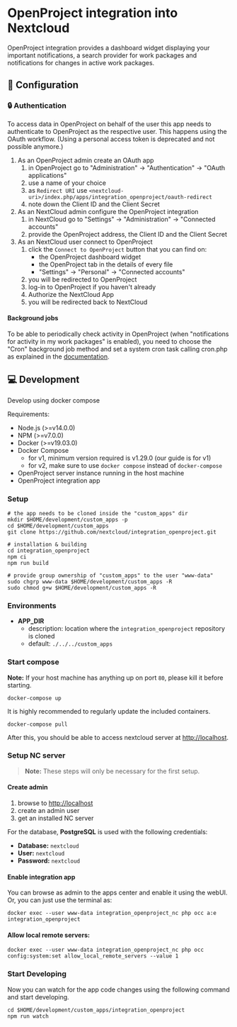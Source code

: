 # OpenProject integration into Nextcloud

OpenProject integration provides a dashboard widget displaying your important notifications,
a search provider for work packages and notifications for changes in active work packages.

## :wrench: Configuration

### :lock: Authentication

To access data in OpenProject on behalf of the user this app needs to authenticate to OpenProject as the respective user. This happens using the OAuth workflow. (Using a personal access token is deprecated and not possible anymore.)

1. As an OpenProject admin create an OAuth app
	1. in OpenProject go to "Administration" -> "Authentication" -> "OAuth applications"
	2. use a name of your choice
	3. as `Redirect URI` use `<nextcloud-uri>/index.php/apps/integration_openproject/oauth-redirect`
	4. note down the Client ID and the Client Secret
2. As an NextCloud admin configure the OpenProject integration
	1. in NextCloud go to "Settings" -> "Administration" -> "Connected accounts"
	2. provide the OpenProject address, the Client ID and the Client Secret
3. As an NextCloud user connect to OpenProject
    1. click the `Connect to OpenProject` button that you can find on:
       - the OpenProject dashboard widget
       - the OpenProject tab in the details of every file
       - "Settings" -> "Personal" -> "Connected accounts"
    2. you will be redirected to OpenProject
    3. log-in to OpenProject if you haven't already
    4. Authorize the NextCloud App
    5. you will be redirected back to NextCloud

#### Background jobs

To be able to periodically check activity in OpenProject (when "notifications for activity in my work packages" is enabled), you need to choose the "Cron" background job method and set a system cron task calling cron.php as explained in the [documentation](https://docs.nextcloud.com/server/latest/admin_manual/configuration_server/background_jobs_configuration.html#cron).

## :computer: Development
Develop using docker compose

Requirements:
- Node.js (>=v14.0.0)
- NPM (>=v7.0.0)
- Docker (>=v19.03.0)
- Docker Compose
  - for v1, minimum version required is v1.29.0 (our guide is for v1)
  - for v2, make sure to use `docker compose` instead of `docker-compose`
- OpenProject server instance running in the host machine
- OpenProject integration app

### Setup
```shell
# the app needs to be cloned inside the "custom_apps" dir
mkdir $HOME/development/custom_apps -p
cd $HOME/development/custom_apps
git clone https://github.com/nextcloud/integration_openproject.git

# installation & building
cd integration_openproject
npm ci
npm run build

# provide group ownership of "custom_apps" to the user "www-data"
sudo chgrp www-data $HOME/development/custom_apps -R
sudo chmod g+w $HOME/development/custom_apps -R
```

### Environments
- **APP_DIR**
  - description: location where the `integration_openproject` repository is cloned 
  - default: `./../../custom_apps`

### Start compose
**Note:** If your host machine has anything up on port `80`, please kill it before starting. 

```shell
docker-compose up
```

It is highly recommended to regularly update the included containers.
```shell
docker-compose pull
```

After this, you should be able to access nextcloud server at [http://localhost](http://localhost).

### Setup NC server

> **Note:** These steps will only be necessary for the first setup.

#### Create admin
1. browse to [http://localhost](http://localhost)
2. create an admin user
3. get an installed NC server

For the database, **PostgreSQL** is used with the following credentials:
- **Database:** `nextcloud`
- **User:** `nextcloud`
- **Password:** `nextcloud`

#### Enable integration app 
You can browse as admin to the apps center and enable it using the webUI. Or, you can just use the terminal as:

```shell
docker exec --user www-data integration_openproject_nc php occ a:e integration_openproject
```

#### Allow local remote servers: 

```shell
docker exec --user www-data integration_openproject_nc php occ config:system:set allow_local_remote_servers --value 1
```

### Start Developing
Now you can watch for the app code changes using the following command and start developing.

```shell
cd $HOME/development/custom_apps/integration_openproject
npm run watch
```
